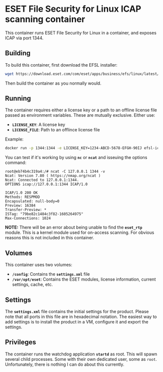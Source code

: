 # ESET File Security for Linux ICAP scanning container
This container runs ESET File Security for Linux in a container, and exposes ICAP via port 1344.

## Building
To build this container, first download the EFSL installer:
```bash
wget https://download.eset.com/com/eset/apps/business/efs/linux/latest/efs.x86_64.bin
```

Then build the container as you normally would.

## Running
The container requires either a license key or a path to an offline license file passed as environment variables. These are mutually exclusive. Either use:

- **`LICENSE_KEY`**: A license key
- **`LICENSE_FILE`**: Path to an offlince license file

Example:
```bash
docker run -p 1344:1344 -e LICENSE_KEY=1234-ABCD-5678-EFGH-90IJ efsl-icap
```

You can test if it's working by using **`nc`** or **`ncat`** and isseuing the options command:

```shell
root@eb74b4c319a4:/# ncat -C 127.0.0.1 1344 -v
Ncat: Version 7.80 ( https://nmap.org/ncat )
Ncat: Connected to 127.0.0.1:1344.
OPTIONS icap://127.0.0.1:1344 ICAP/1.0

ICAP/1.0 200 OK
Methods: RESPMOD
Encapsulated: null-body=0
Preview: 16384
Transfer-Preview: *
ISTag: "79be82c1484c3f82-1605264975"
Max-Connections: 1024
```


**NOTE:** There will be an error about being unable to find the **`eset_rtp`** module. This is a kernel module used for on-access scanning. For obvious reasons this is not included in this container.

## Volumes
This container uses two volumes:

- **`/config`**: Contains the **`settings.xml`** file
- **`/var/opt/eset`**: Contains the ESET modules, license information, current settings, cache, etc.

## Settings
The **`settings.xml`** file contains the initial settings for the product. Please note that all ports in this file are in hexadecimal notation. The easiest way to add settings is to install the product in a VM, configure it and export the settings.

## Privileges
The container runs the watchdog application **`startd`** as root. This will spawn several child processes. Some with their own dedicated user, some as `root`. Unfortunately, there is nothing I can do about this currently.
